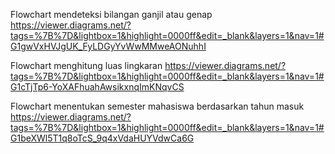 Flowchart mendeteksi bilangan ganjil atau genap
https://viewer.diagrams.net/?tags=%7B%7D&lightbox=1&highlight=0000ff&edit=_blank&layers=1&nav=1#G1gwVxHVJgUK_FyLDGyYvWwMMweAONuhhI

Flowchart menghitung luas lingkaran
https://viewer.diagrams.net/?tags=%7B%7D&lightbox=1&highlight=0000ff&edit=_blank&layers=1&nav=1#G1cTjTp6-YoXAFhuahAwsikxnqImKNqvCS

Flowchart menentukan semester mahasiswa berdasarkan tahun masuk
https://viewer.diagrams.net/?tags=%7B%7D&lightbox=1&highlight=0000ff&edit=_blank&layers=1&nav=1#G1beXWl5T1q8oTcS_9q4xVdaHUYVdwCa6G
